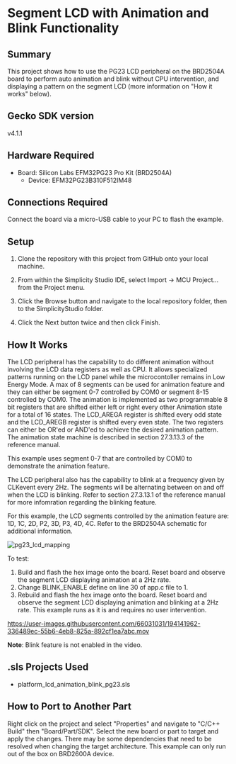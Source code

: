 # Segment LCD with Animation and Blink Functionality

## Summary
This project shows how to use the PG23 LCD peripheral on the BRD2504A board to perform
auto animation and blink without CPU intervention, and displaying a pattern
on the segment LCD (more information on "How it works" below).

## Gecko SDK version
v4.1.1

## Hardware Required

* Board:  Silicon Labs EFM32PG23 Pro Kit (BRD2504A)
	* Device: EFM32PG23B310F512IM48

## Connections Required
Connect the board via a micro-USB cable to your PC to flash the example.

## Setup
1. Clone the repository with this project from GitHub onto your local machine.

2. From within the Simplicity Studio IDE, select Import -> MCU Project... from the Project menu.

3. Click the Browse button and navigate to the local repository folder, then to the SimplicityStudio folder.

4. Click the Next button twice and then click Finish.

## How It Works
The LCD peripheral has the capability to do different animation without involving the LCD data
registers as well as CPU. It allows specialized patterns running on the LCD panel while the 
microcontoller remains in Low Energy Mode. A max of 8 segments can be used for animation feature
and they can either be segment 0-7 controlled by COM0 or segment 8-15 controlled by COM0. The animation
is implemented as two programmable 8 bit registers that are shifted either left or right every other
Animation state for a total of 16 states. The LCD_AREGA register is shifted every odd state and the
LCD_AREGB register is shifted every even state. The two registers can either be OR'ed or AND'ed to achieve
the desired animation pattern. The animation state machine is described in section 27.3.13.3 of the reference manual.

This example uses segment 0-7 that are controlled by COM0 to demonstrate the animation feature.

The LCD peripheral also has the capability to blink at a frequency given by CLKevent every 2Hz. The segments will be
alternating between on and off when the LCD is blinking. Refer to section 27.3.13.1 of the reference manual
for more infomration regarding the blinking feature.

For this example, the LCD segments controlled by the animation feature are: 1D, 1C, 2D, P2, 3D, P3,
4D, 4C. Refer to the BRD2504A schematic for additional information.

![pg23_lcd_mapping](https://user-images.githubusercontent.com/66031031/194141386-f2389206-243f-4ad7-82ac-83adf5a2cc7e.png)

To test:
1. Build and flash the hex image onto the board. Reset board and observe the
   segment LCD displaying animation at a 2Hz rate.
2. Change BLINK_ENABLE define on line 30 of app.c file to 1.
3. Rebuild and flash the hex image onto the board. Reset board and observe the
   segment LCD displaying animation and blinking at a 2Hz rate.
   This example runs as it is and requires no user intervention. 


https://user-images.githubusercontent.com/66031031/194141962-336489ec-55b6-4eb8-825a-892cf1ea7abc.mov

**Note**:
Blink feature is not enabled in the video. 

## .sls Projects Used
* platform_lcd_animation_blink_pg23.sls

## How to Port to Another Part
Right click on the project and select "Properties" and navigate to "C/C++ 
Build" then "Board/Part/SDK". Select the new board or part to target and apply 
the changes. There may be some dependencies that need to be resolved when 
changing the target architecture. This example can only run out of the box on
BRD2600A device.
